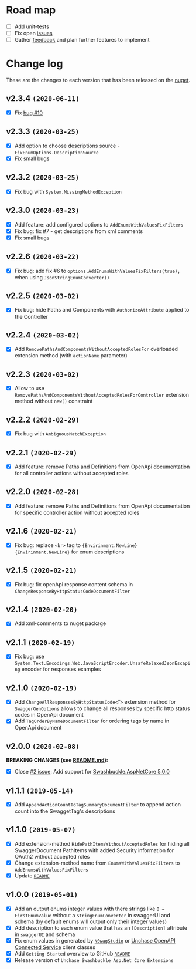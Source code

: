 # Road map

- [ ] Add unit-tests
- [ ] Fix open [issues](https://github.com/unchase/Unchase.Swashbuckle.AspNetCore.Extensions/issues/)
- [ ] Gather [feedback](https://github.com/unchase/Unchase.Swashbuckle.AspNetCore.Extensions/issues/new) and plan further features to implement

# Change log

These are the changes to each version that has been released on the [nuget](https://www.nuget.org/packages/Unchase.Swashbuckle.AspNetCore.Extensions/).

## v2.3.4 `(2020-06-11)`

- [x] Fix [bug #10](https://github.com/unchase/Unchase.Swashbuckle.AspNetCore.Extensions/issues/10)

## v2.3.3 `(2020-03-25)`

- [x] Add option to choose descriptions source - `FixEnumOptions.DescriptionSource`
- [x] Fix small bugs

## v2.3.2 `(2020-03-25)`

- [x] Fix bug with `System.MissingMethodException`

## v2.3.0 `(2020-03-23)`

- [x] Add feature: add configured options to `AddEnumsWithValuesFixFilters`
- [x] Fix bug: fix #7 - get descriptions from xml comments
- [x] Fix small bugs 

## v2.2.6 `(2020-03-22)`

- [x] Fix bug: add fix #6 to `options.AddEnumsWithValuesFixFilters(true);` when using `JsonStringEnumConverter()`

## v2.2.5 `(2020-03-02)`

- [x] Fix bug: hide Paths and Components with `AuthorizeAttribute` applied to the Controller

## v2.2.4 `(2020-03-02)`

- [x] Add `RemovePathsAndComponentsWithoutAcceptedRolesFor` overloaded extension method (with `actionName` parameter)

## v2.2.3 `(2020-03-02)`

- [x] Allow to use `RemovePathsAndComponentsWithoutAcceptedRolesForController` extension method without `new()` constraint

## v2.2.2 `(2020-02-29)`

- [x] Fix bug with `AmbiguousMatchException`

## v2.2.1 `(2020-02-29)`

- [x] Add feature: remove Paths and Definitions from OpenApi documentation for all controller actions without accepted roles

## v2.2.0 `(2020-02-28)`

- [x] Add feature: remove Paths and Definitions from OpenApi documentation for specific controller action without accepted roles

## v2.1.6 `(2020-02-21)`

- [x] Fix bug: replace `<br>` tag to `{Envirinment.NewLine}{Envirinment.NewLine}` for enum descriptions

## v2.1.5 `(2020-02-21)`

- [x] Fix bug: fix openApi response content schema in `ChangeResponseByHttpStatusCodeDocumentFilter`

## v2.1.4 `(2020-02-20)`

- [x] Add xml-comments to nuget package

## v2.1.1 `(2020-02-19)`

- [x] Fix bug: use `System.Text.Encodings.Web.JavaScriptEncoder.UnsafeRelaxedJsonEscaping` encoder for responses examples

## v2.1.0 `(2020-02-19)`

- [x] Add `ChangeAllResponsesByHttpStatusCode<T>` extension method for `SwaggerGenOptions` allows to change all responses by specific http status codes in OpenApi document
- [x] Add `TagOrderByNameDocumentFilter` for ordering tags by name in OpenApi document

## v2.0.0 `(2020-02-08)`

**BREAKING CHANGES (see [README.md](README.md)):**
- [x] Close [#2 issue](https://github.com/unchase/Unchase.Swashbuckle.AspNetCore.Extensions/issues/2): Add support for [Swashbuckle.AspNetCore 5.0.0](https://www.nuget.org/packages/Swashbuckle.AspNetCore/)

## v1.1.1 `(2019-05-14)`

- [x] Add `AppendActionCountToTagSummaryDocumentFilter` to append action count into the SwaggetTag's descriptions

## v1.1.0 `(2019-05-07)`

- [x] Add extension-method `HidePathItemsWithoutAcceptedRoles` for hiding all SwaggerDocument PathItems with added Security information for OAuth2 without accepted roles
- [x] Change extension-method name from `EnumsWithValuesFixFilters` to `AddEnumsWithValuesFixFilters`
- [x] Update [`README`](https://github.com/unchase/Unchase.Swashbuckle.AspNetCore.Extensions/)

## v1.0.0 `(2019-05-01)`

- [x] Add an output enums integer values with there strings like `0 = FirstEnumValue` without a `StringEnumConverter` in swaggerUI and schema (by default enums will output only their integer values)
- [x] Add description to each enum value that has an `[Description]` attribute in `swaggerUI` and schema
- [x] Fix enum values in generated by [`NSwagStudio`](https://github.com/RicoSuter/NSwag/wiki/NSwagStudio) or [Unchase OpenAPI Connected Service](https://marketplace.visualstudio.com/items?itemName=Unchase.unchaseopenapiconnectedservice) client classes
- [x] Add `Getting Started` overview to GitHub [`README`](https://github.com/unchase/Unchase.Swashbuckle.AspNetCore.Extensions/)
- [x] Release version of `Unchase Swashbuckle Asp.Net Core Extensions`
